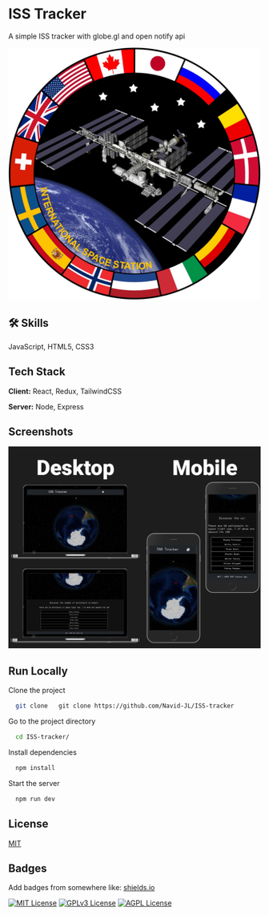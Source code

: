 
# ISS Tracker

A simple ISS tracker with globe.gl and open notify api




![Logo](https://github.com/Navid-JL/ISS-tracker/blob/main/public/ISS_emblem.png)


## 🛠 Skills
JavaScript, HTML5, CSS3


## Tech Stack

**Client:** React, Redux, TailwindCSS

**Server:** Node, Express


## Screenshots

![ISS tracker](https://github.com/Navid-JL/ISS-tracker/blob/main/ISS-tracker.jpg)


## Run Locally

Clone the project

```bash
  git clone   git clone https://github.com/Navid-JL/ISS-tracker
```

Go to the project directory

```bash
  cd ISS-tracker/
```

Install dependencies

```bash
  npm install
```

Start the server

```bash
  npm run dev
```


## License

[MIT](https://choosealicense.com/licenses/mit/)


## Badges

Add badges from somewhere like: [shields.io](https://shields.io/)

[![MIT License](https://img.shields.io/badge/License-MIT-green.svg)](https://choosealicense.com/licenses/mit/)
[![GPLv3 License](https://img.shields.io/badge/License-GPL%20v3-yellow.svg)](https://opensource.org/licenses/)
[![AGPL License](https://img.shields.io/badge/license-AGPL-blue.svg)](http://www.gnu.org/licenses/agpl-3.0)


